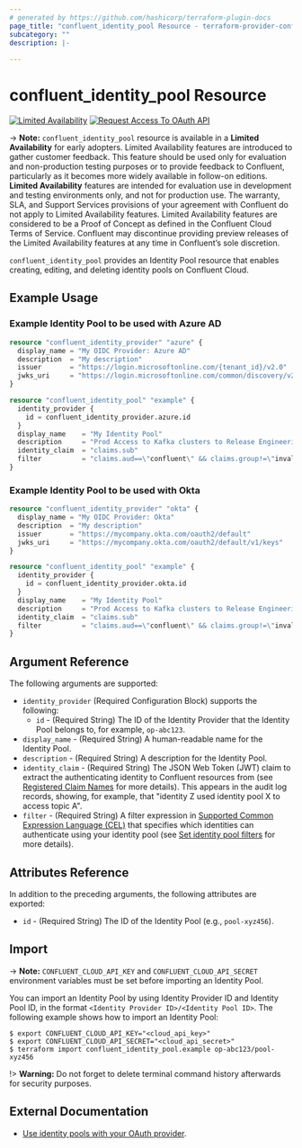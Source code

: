 ```yaml
---
# generated by https://github.com/hashicorp/terraform-plugin-docs
page_title: "confluent_identity_pool Resource - terraform-provider-confluent"
subcategory: ""
description: |-
  
---
```


# confluent_identity_pool Resource

[![Limited Availability](https://img.shields.io/badge/Lifecycle%20Stage-Limited%20Availability-%2300afba)](https://docs.confluent.io/cloud/current/api.html#section/Versioning/API-Lifecycle-Policy) [![Request Access To OAuth API](https://img.shields.io/badge/-Request%20Access%20To%20OAuth%20API-%23bc8540)](mailto:ccloud-api-access+iam-v2-closed-preview@confluent.io?subject=Request%20to%20join%20OAuth%20API%20Closed%20Preview&body=I%E2%80%99d%20like%20to%20join%20the%20Confluent%20Cloud%20API%20Closed%20Preview%20for%20iam/v2%20to%20provide%20early%20feedback%21%20My%20Cloud%20Organization%20ID%20is%20%3Cretrieve%20from%20https%3A//confluent.cloud/settings/billing/payment%3E.)

-> **Note:** `confluent_identity_pool` resource is available in a **Limited Availability** for early adopters. Limited Availability features are introduced to gather customer feedback. This feature should be used only for evaluation and non-production testing purposes or to provide feedback to Confluent, particularly as it becomes more widely available in follow-on editions.  
**Limited Availability** features are intended for evaluation use in development and testing environments only, and not for production use. The warranty, SLA, and Support Services provisions of your agreement with Confluent do not apply to Limited Availability features. Limited Availability features are considered to be a Proof of Concept as defined in the Confluent Cloud Terms of Service. Confluent may discontinue providing preview releases of the Limited Availability features at any time in Confluent’s sole discretion.

`confluent_identity_pool` provides an Identity Pool resource that enables creating, editing, and deleting identity pools on Confluent Cloud.

## Example Usage

### Example Identity Pool to be used with Azure AD

```terraform
resource "confluent_identity_provider" "azure" {
  display_name = "My OIDC Provider: Azure AD"
  description  = "My description"
  issuer       = "https://login.microsoftonline.com/{tenant_id}/v2.0"
  jwks_uri     = "https://login.microsoftonline.com/common/discovery/v2.0/keys"
}

resource "confluent_identity_pool" "example" {
  identity_provider {
    id = confluent_identity_provider.azure.id
  }
  display_name    = "My Identity Pool"
  description     = "Prod Access to Kafka clusters to Release Engineering"
  identity_claim  = "claims.sub"
  filter          = "claims.aud==\"confluent\" && claims.group!=\"invalid_group\""
}
```

### Example Identity Pool to be used with Okta

```terraform
resource "confluent_identity_provider" "okta" {
  display_name = "My OIDC Provider: Okta"
  description  = "My description"
  issuer       = "https://mycompany.okta.com/oauth2/default"
  jwks_uri     = "https://mycompany.okta.com/oauth2/default/v1/keys"
}

resource "confluent_identity_pool" "example" {
  identity_provider {
    id = confluent_identity_provider.okta.id
  }
  display_name    = "My Identity Pool"
  description     = "Prod Access to Kafka clusters to Release Engineering"
  identity_claim  = "claims.sub"
  filter          = "claims.aud==\"confluent\" && claims.group!=\"invalid_group\""
}
```

<!-- schema generated by tfplugindocs -->
## Argument Reference

The following arguments are supported:

- `identity_provider` (Required Configuration Block) supports the following:
    - `id` - (Required String) The ID of the Identity Provider that the Identity Pool belongs to, for example, `op-abc123`.
- `display_name` - (Required String) A human-readable name for the Identity Pool.
- `description` - (Required String) A description for the Identity Pool.
- `identity_claim` - (Required String) The JSON Web Token (JWT) claim to extract the authenticating identity to Confluent resources from (see [Registered Claim Names](https://datatracker.ietf.org/doc/html/rfc7519#section-4.1) for more details). This appears in the audit log records, showing, for example, that "identity Z used identity pool X to access topic A".
- `filter` - (Required String) A filter expression in [Supported Common Expression Language (CEL)](https://docs.confluent.io/cloud/current/access-management/authenticate/oauth/identity-pools.html#supported-common-expression-language-cel-filters) that specifies which identities can authenticate using your identity pool (see [Set identity pool filters](https://docs.confluent.io/cloud/current/access-management/authenticate/oauth/identity-pools.html#set-identity-pool-filters) for more details).

## Attributes Reference

In addition to the preceding arguments, the following attributes are exported:

- `id` - (Required String) The ID of the Identity Pool (e.g., `pool-xyz456`).

## Import

-> **Note:** `CONFLUENT_CLOUD_API_KEY` and `CONFLUENT_CLOUD_API_SECRET` environment variables must be set before importing an Identity Pool.

You can import an Identity Pool by using Identity Provider ID and Identity Pool ID, in the format `<Identity Provider ID>/<Identity Pool ID>`. The following example shows how to import an Identity Pool:

```shell
$ export CONFLUENT_CLOUD_API_KEY="<cloud_api_key>"
$ export CONFLUENT_CLOUD_API_SECRET="<cloud_api_secret>"
$ terraform import confluent_identity_pool.example op-abc123/pool-xyz456
```

!> **Warning:** Do not forget to delete terminal command history afterwards for security purposes.

## External Documentation
* [Use identity pools with your OAuth provider](https://docs.confluent.io/cloud/current/access-management/authenticate/oauth/identity-pools.html).
